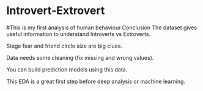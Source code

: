# Introvert-Extrovert
#This is my first analysis of human behaviour 
Conclusion
The dataset gives useful information to understand Introverts vs Extroverts.

Stage fear and friend circle size are big clues.

Data needs some cleaning (fix missing and wrong values).

You can build prediction models using this data.

This EDA is a great first step before deep analysis or machine learning.


